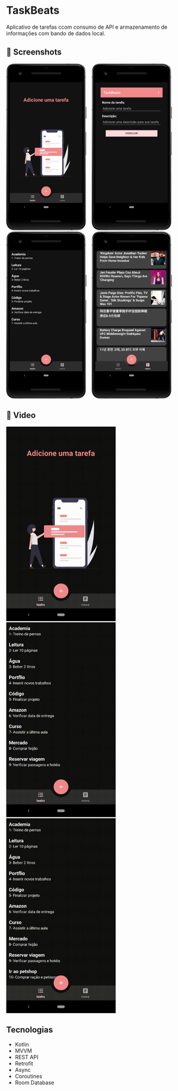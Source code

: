 # TaskBeats
Aplicativo de tarefas ccom consumo de API e armazenamento de informações com bando de dados local. 

## :camera_flash: Screenshots

<img src="app/src/screens/home-empty.png" width="215">&emsp;<img src="app/src/screens/add-tasks.png" width="215">&emsp;<img src="app/src/screens/task-list.png" width="215">&emsp;<img src="app/src/screens/news.png" width="215">

## :movie_camera: Video
<img src="app/src/screens/gif/task1-video.gif" width="293">&emsp;<img src="app/src/screens/gif/update.gif" width="293">&emsp;<img src="app/src/screens/gif/delete.gif" width="293">



## Tecnologias
* Kotlin
* MVVM
* REST API
* Retrofit
* Async
* Coroutines
* Room Database
